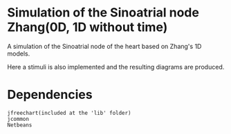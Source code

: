 Simulation of the Sinoatrial node Zhang(0D, 1D without time)
========================================================

A simulation of the Sinoatrial node of the heart based on Zhang's 1D models. 

Here a stimuli is also implemented and the resulting diagrams are produced.


Dependencies
============
    jfreechart(included at the 'lib' folder)
    jcommon
    Netbeans
